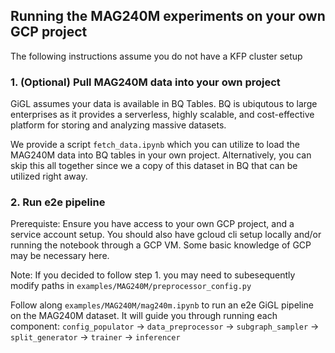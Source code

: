 ## Running the MAG240M experiments on your own GCP project
The following instructions assume you do not have a KFP cluster setup

### 1. (Optional) Pull MAG240M data into your own project
GiGL assumes your data is available in BQ Tables. BQ is ubiqutous to large enterprises as it provides a serverless, highly scalable, and cost-effective platform for storing and analyzing massive datasets.

We provide a script `fetch_data.ipynb` which you can utilize to load the MAG240M data into BQ tables in your own project.
Alternatively, you can skip this all together since we a copy of this dataset in BQ that can be utilized right away.

### 2. Run e2e pipeline
Prerequiste: Ensure you have access to your own GCP project, and a service account setup. You should also have gcloud cli setup locally and/or running the notebook through a GCP VM. Some basic knowledge of GCP may be necessary here.


Note: If you decided to follow step 1. you may need to subesequently modify paths in `examples/MAG240M/preprocessor_config.py`

Follow along `examples/MAG240M/mag240m.ipynb` to run an e2e GiGL pipeline on the MAG240M dataset.
It will guide you through running each component: `config_populator` -> `data_preprocessor` -> `subgraph_sampler` -> `split_generator` -> `trainer` -> `inferencer`
